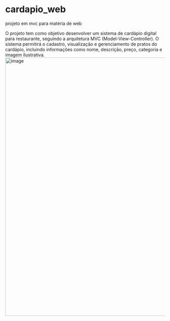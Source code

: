 # cardapio_web
projeto em mvc para matéria de web

O projeto tem como objetivo desenvolver um sistema de cardápio digital para restaurante, seguindo a arquitetura MVC (Model-View-Controller). O sistema permitirá o cadastro, visualização e gerenciamento de pratos do cardápio, incluindo informações como nome, descrição, preço, categoria e imagem ilustrativa.
<img width="1166" height="814" alt="image" src="https://github.com/user-attachments/assets/77297e3c-f58b-4296-96d0-6fc780367335" />
